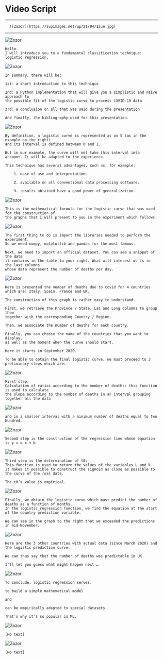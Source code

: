 # Video Script

_________

      ![Zozor](https://zupimages.net/up/21/04/1zue.jpg)

__________



![Zozor](https://zupimages.net/up/21/04/v5fp.jpg)

````
Hello.
I will introduce you to a fundamental classification technique: logistic regression.
````


![Zozor](https://zupimages.net/up/21/04/j7hu.jpg)

````
In summary, there will be:

1st: a short introduction to this technique

2nd: a Python implementation that will give you a simplistic and naïve approach to 
the possible fit of the logistic curve to process COVID-19 data

3rd: a conclusion on all that was said during the presentation

And finally, the bibliography used for this presentation.
````

![Zozor](https://zupimages.net/up/21/04/sv1u.jpg)

````
By definition, a logistic curve is represented as an S (as in the example on the right) 
and its interval is defined between 0 and 1.

But in our example, the curve will not take this interval into account. It will be adapted to the experience.

This technique has several advantages, such as, for example:

    1. ease of use and interpretation.

    2. available on all conventional data processing software.

    3. results obtained have a good power of generalization.
````

![Zozor](https://zupimages.net/up/21/04/jqyq.jpg)

````
This is the mathematical formula for the logistic curve that was used for the construction of 
the graphs that I will present to you in the experiment which follows.
````

![Zozor](https://zupimages.net/up/21/04/nmmf.jpg)

````
The first thing to do is import the libraries needed to perform the experiment. 
So we need numpy, matplotlib and pandas for the most famous.

Next, we need to import an official dataset. You can see a snippet of the data 
it contains in the table to your right. What will interest us is in the last columns 
whose data represent the number of deaths per day.
````

![Zozor](https://zupimages.net/up/21/04/lwww.jpg)

````
Here is presented the number of deaths due to covid for 4 countries which are: Italy, Spain, France and UK.

The construction of this graph is rather easy to understand.

First, we retrieve the Province / State, Lat and Long columns to group them 
together with the corresponding Country / Region. 

Then, we associate the number of deaths for each country. 

Finally, you can choose the name of the countries that you want to display, 
as well as the moment when the curve should start.

Here it starts in September 2020.

To be able to obtain the final logistic curve, we must proceed to 3 preliminary steps which are:
````

![Zozor](https://zupimages.net/up/21/04/naej.jpg)

````
First step:
Calculation of ratios according to the number of deaths: this function is used to calculate 
the slope according to the number of deaths in an interval grouping together all the data
````

![Zozor](https://zupimages.net/up/21/04/uf9l.jpg)

````
and in a smaller interval with a minimum number of deaths equal to two hundred.
````

![Zozor](https://zupimages.net/up/21/04/w9re.jpg)

````
Second step is the construction of the regression line whose equation is y = a x + b
````

![Zozor](https://zupimages.net/up/21/04/ryky.jpg)

````
Third step is the determination of t0:
This function is used to return the values of the variables L and k.
It makes it possible to construct the sigmoid as close as possible to the curve of the real data.

The t0’s value is empirical.
````

![Zozor](https://zupimages.net/up/21/04/6rrk.jpg)

````
Finally, we obtain the logistic curve which must predict the number of deaths as a function of months.
In the logistic_regression function, we find the equation at the start of the country prediction variable.

We can see in the graph to the right that we exceeded the predictions in mid-November.
````

![Zozor](https://zupimages.net/up/21/04/gkmg.jpg)

````
Here are the 3 other countries with actual data (since March 2020) and the logistic prediction curve.

We can thus say that the number of deaths was predictable in UK.

I'll let you guess what might happen next …
````

![Zozor](https://zupimages.net/up/21/04/vmfv.jpg)

````
To conclude, logistic regression serves:

to build a simple mathematical model

and

can be empirically adapted to special datasets

That’s why it’s so popular in ML.
````

![Zozor](https://zupimages.net/up/21/04/9ah6.jpg)

````
[No text]
````

![Zozor](https://zupimages.net/up/21/04/fxwl.jpg)

````
[No text]
````
